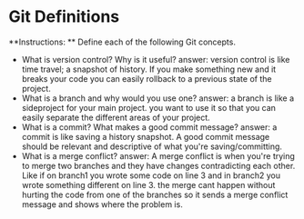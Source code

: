 # Git Definitions

**Instructions: ** Define each of the following Git concepts.

* What is version control?  Why is it useful?
answer: version control is like time travel; a snapshot of history. If you make something new and it breaks your code you can easily rollback to a previous state of the project.
* What is a branch and why would you use one?
answer:  a branch is like a sideproject for your main project. you want to use it so that you can easily separate the different areas of your project. 
* What is a commit? What makes a good commit message?
answer: a commit is like saving a history snapshot. A good commit message should be relevant and descriptive of what you're saving/committing.
* What is a merge conflict?
answer: A merge conflict is when you're trying to merge two branches and they have changes contradicting each other. Like if on branch1 you wrote some code on line 3 and in branch2 you wrote something different on line 3. the merge cant happen without hurting the code from one of the branches so it sends a merge conflict message and shows where the problem is. 